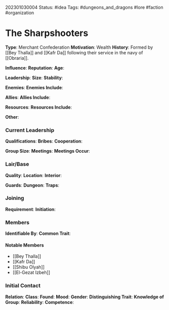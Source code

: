 202301030004
Status: #idea
Tags: #dungeons_and_dragons #lore #faction #organization 

# The Sharpshooters
**Type**: Merchant Confederation
**Motivation**: Wealth
**History**: Formed by [[Bey Thalla]] and [[Kafr Da]] following their service in the navy of [[Obraria]].

**Influence**: 
**Reputation**: 
**Age**: 

**Leadership**: 
**Size**: 
**Stability**: 

**Enemies**: 
**Enemies Include**: 

**Allies**: 
**Allies Include**: 

**Resources**: 
**Resources Include**: 

**Other**: 

### Current Leadership
**Qualifications**: 
**Bribes**: 
**Cooperation**: 
  
**Group Size**: 
**Meetings**: 
**Meetings Occur**: 

### Lair/Base
**Quality**: 
**Location**: 
**Interior**: 
  
**Guards**: 
**Dungeon**: 
**Traps**: 

### Joining
**Requirement**: 
**Initiation**: 
  
### Members
**Identifiable By**: 
**Common Trait**: 

#### Notable Members
- [[Bey Thalla]]
- [[Kafr Da]]
- [[Shibu Olyah]]
- [[El-Gezat Izbeh]]

### Initial Contact
**Relation**: 
**Class**: 
**Found**: 
**Mood**: 
**Gender**: 
**Distinguishing Trait**: 
**Knowledge of Group**: 
**Reliability**: 
**Competence**: 
